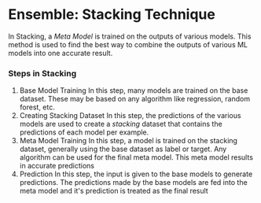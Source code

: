 # Ensemble: Stacking Technique
In Stacking, a *Meta Model* is trained on the outputs of various models. This method is used to find the best way to combine the outputs of various ML models into one accurate result.

### Steps in Stacking
1. Base Model Training
   In this step, many models are trained on the base dataset. These may be based on any algorithm like regression, random forest, etc.
2. Creating Stacking Dataset
   In this step, the predictions of the various models are used to create a *stacking* dataset that contains the predictions of each model per example.
3. Meta Model Training
   In this step, a model is trained on the stacking dataset, generally using the base dataset as label or target. Any algorithm can be used for the final meta model. This meta model results in accurate predictions
4. Prediction
   In this step, the input is given to the base models to generate predictions. The predictions made by the base models are fed into the meta model and it's prediction is treated as the final result